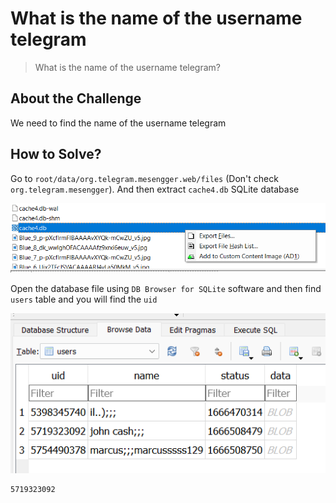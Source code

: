 # What is the name of the username telegram
> What is the name of the username telegram?

## About the Challenge
We need to find the name of the username telegram

## How to Solve?
Go to `root/data/org.telegram.mesengger.web/files` (Don't check `org.telegram.mesengger`). And then extract `cache4.db` SQLite database

![extract](images/extract.png)

Open the database file using `DB Browser for SQLite` software and then find `users` table and you will find the `uid`

![sqlite](images/sqlite.png)

```
5719323092
```